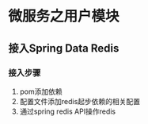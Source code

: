 # 微服务之用户模块


## 接入Spring Data Redis

### 接入步骤
1. pom添加依赖
2. 配置文件添加redis起步依赖的相关配置
3. 通过spring redis API操作redis

